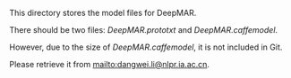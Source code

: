 This directory stores the model files for DeepMAR.

There should be two files: _DeepMAR.prototxt_ and _DeepMAR.caffemodel_.

However, due to the size of _DeepMAR.caffemodel_, it is not included in Git.

Please retrieve it from <mailto:dangwei.li@nlpr.ia.ac.cn>.
